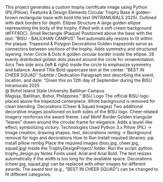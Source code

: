 This project generates a custom trophy certificate image using Python (PIL/Pillow).
Features & Design Elements
    Circular Trophy Base
        A golden-brown rectangular base with bold title text (INTRAMURALS 2025).
        Outlined with dark borders for depth.
    Ellipse Structure
        A large golden ellipse representing the body of the trophy.
        Filled with a soft cream background (#FFF8DC).
    Small Rectangle (Plaque)
        Positioned above the base with the text:
        “BISU - BALILIHAN CAMPUS”
        Text automatically resizes to fit within the plaque.
    Trapezoid & Polygon Decorations
        Golden trapezoids serve as connectors between sections of the trophy.
        Adds symmetry and structured layering.
    Inner Circle & Dots
        A golden circular border inside the ellipse.
        26 evenly distributed golden dots placed around the circle for ornamentation.
    Arcs
        Two side arcs (left & right) inside the circle to emphasize symmetry and balance.
    Award Title
        Bold uppercase text at the center:
        “BEST IN CHEER SQUAD”
    Subtitle / Dedication
        Paragraph text describing the event, location, and date:
        "Given this on 12th day of September during the BISU Intramurals 2025  
        @ Bohol Island State University Balilihan Campus  
        Magsija, Balilihan, Bohol, Philippines." 
    BISU Logo
        The official BISU logo placed above the trapezoid centerpiece.
        White background is removed for clean blending.
    Decorations (Cheer & Squad Images)
        Two additional decorative images positioned on both sides of the BISU logo.
        Cheer-related imagery reinforces the award theme.
    Leaf Motif Border
        Golden triangular “leaves” drawn around the circular frame for elegance.
        Adds a laurel-like effect, symbolizing victory.
Technologies Used
Python 3.x
    Pillow (PIL) → Image creation, drawing shapes, text, decorations
    rembg → Background removal for logo and decorations
How to Run
  Install required libraries:
      pip install pillow rembg
      Place the required images (bisu.jpg, cheer.jpg, squad.jpg) inside the TrophyDesignProject/ folder.
  Run the script:
      python trophy_design.py
Notes
  Fonts used: Arial and Arial Bold.
  The text resizes automatically if the width is too long for the available space.
  Decorations (cheer.jpg, squad.jpg) can be replaced with other images for different awards.
  The award text (e.g., "BEST IN CHEER SQUAD") can be changed to fit different categories.
